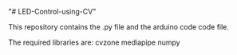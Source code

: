 "# LED-Control-using-CV" 

This repository contains the .py file and the arduino code code file. 

The required libraries are:
  cvzone
  mediapipe 
  numpy
 

